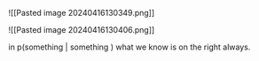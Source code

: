 

![[Pasted image 20240416130349.png]]


![[Pasted image 20240416130406.png]]


in p(something | something ) what we know is on the right always.

